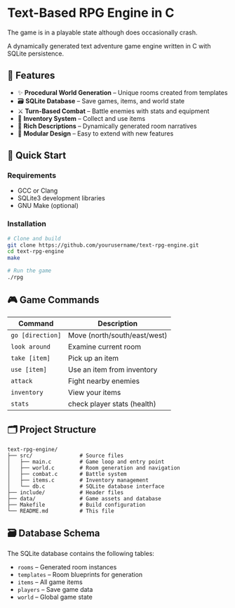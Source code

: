 # Text-Based RPG Engine in C

The game is in a playable state although does occasionally crash. 

A dynamically generated text adventure game engine written in C with SQLite persistence.

## 🚀 Features

- ✨ **Procedural World Generation** – Unique rooms created from templates  
- 🗃️ **SQLite Database** – Save games, items, and world state  
- ⚔️ **Turn-Based Combat** – Battle enemies with stats and equipment  
- 🎒 **Inventory System** – Collect and use items  
- 📜 **Rich Descriptions** – Dynamically generated room narratives  
- 🔧 **Modular Design** – Easy to extend with new features  

## 🧪 Quick Start

### Requirements

- GCC or Clang  
- SQLite3 development libraries  
- GNU Make (optional)

### Installation

```bash
# Clone and build
git clone https://github.com/yourusername/text-rpg-engine.git
cd text-rpg-engine
make

# Run the game
./rpg
```

## 🎮 Game Commands

| Command         | Description                   |
|-----------------|-------------------------------|
| `go [direction]`| Move (north/south/east/west)  |
| `look around`   | Examine current room          |
| `take [item]`   | Pick up an item               |
| `use [item]`    | Use an item from inventory    |
| `attack`        | Fight nearby enemies          |
| `inventory`     | View your items               |
| `stats`         | check player stats (health)   |


## 🗂️ Project Structure

```
text-rpg-engine/
├── src/               # Source files
│   ├── main.c         # Game loop and entry point
│   ├── world.c        # Room generation and navigation  
│   ├── combat.c       # Battle system
│   ├── items.c        # Inventory management
│   └── db.c           # SQLite database interface
├── include/           # Header files
├── data/              # Game assets and database
├── Makefile           # Build configuration
└── README.md          # This file
```

## 🗃️ Database Schema

The SQLite database contains the following tables:

- `rooms` – Generated room instances  
- `templates` – Room blueprints for generation  
- `items` – All game items  
- `players` – Save game data  
- `world` – Global game state  
